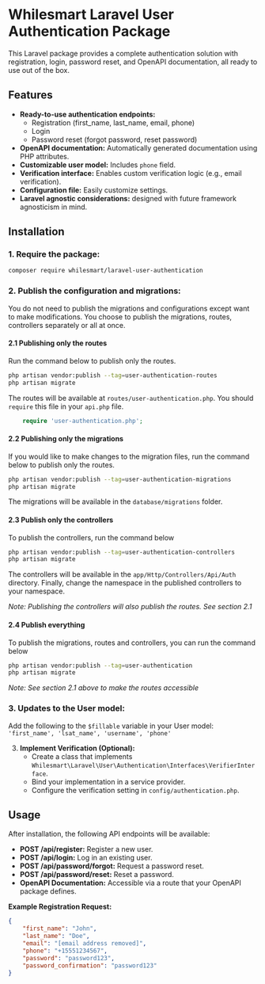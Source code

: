 # Whilesmart Laravel User Authentication Package

This Laravel package provides a complete authentication solution with registration, login, password reset, and OpenAPI
documentation, all ready to use out of the box.

## Features

* **Ready-to-use authentication endpoints:**
    * Registration (first\_name, last\_name, email, phone)
    * Login
    * Password reset (forgot password, reset password)
* **OpenAPI documentation:** Automatically generated documentation using PHP attributes.
* **Customizable user model:** Includes `phone` field.
* **Verification interface:** Enables custom verification logic (e.g., email verification).
* **Configuration file:** Easily customize settings.
* **Laravel agnostic considerations:** designed with future framework agnosticism in mind.

## Installation

### 1. Require the package:

   ```bash
   composer require whilesmart/laravel-user-authentication
   ```

### 2. Publish the configuration and migrations:

You do not need to publish the migrations and configurations except want to make modifications. You choose to publish
the migrations, routes, controllers separately or all at once.

#### 2.1 Publishing only the routes

Run the command below to publish only the routes.

```bash
php artisan vendor:publish --tag=user-authentication-routes
php artisan migrate
```

The routes will be available at `routes/user-authentication.php`. You should `require` this file in your `api.php` file.

```php
    require 'user-authentication.php';
```

#### 2.2 Publishing only the migrations

If you would like to make changes to the migration files, run the command below to publish only the routes.

```bash
php artisan vendor:publish --tag=user-authentication-migrations
php artisan migrate
```

The migrations will be available in the `database/migrations` folder.

#### 2.3 Publish only the controllers

To publish the controllers, run the command below

```bash
php artisan vendor:publish --tag=user-authentication-controllers
php artisan migrate
```
The controllers will be available in the `app/Http/Controllers/Api/Auth` directory.
Finally,  change the namespace in the published controllers to your namespace.

*Note: Publishing the controllers will also publish the routes. See section 2.1*

#### 2.4 Publish everything

To publish the migrations, routes and controllers, you can run the command below

```bash
php artisan vendor:publish --tag=user-authentication
php artisan migrate
```
*Note: See section 2.1 above to make the routes accessible*

### 3. Updates to the User model:
Add the following to the `$fillable` variable in your User model: `  'first_name',
'lsat_name',
'username',
'phone'`


3. **Implement Verification (Optional):**
    * Create a class that implements `Whilesmart\Laravel\User\Authentication\Interfaces\VerifierInterface`.
    * Bind your implementation in a service provider.
    * Configure the verification setting in `config/authentication.php`.

## Usage

After installation, the following API endpoints will be available:

* **POST /api/register:** Register a new user.
* **POST /api/login:** Log in an existing user.
* **POST /api/password/forgot:** Request a password reset.
* **POST /api/password/reset:** Reset a password.
* **OpenAPI Documentation:** Accessible via a route that your OpenAPI package defines.

**Example Registration Request:**

```json
{
    "first_name": "John",
    "last_name": "Doe",
    "email": "[email address removed]",
    "phone": "+15551234567",
    "password": "password123",
    "password_confirmation": "password123"
}
